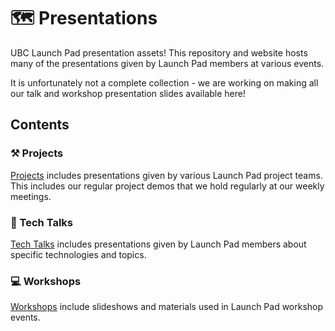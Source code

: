# 🗺 Presentations

UBC Launch Pad presentation assets! This repository and website hosts many
of the presentations given by Launch Pad members at various events.

It is unfortunately not a complete collection - we are working on making all our
talk and workshop presentation slides available here!

## Contents

### ⚒ Projects

[Projects](projects/) includes presentations given by various Launch Pad project
teams. This includes our regular project demos that we hold regularly at our
weekly meetings.

### 💬 Tech Talks

[Tech Talks](tech-talks/) includes presentations given by Launch Pad members
about specific technologies and topics.

### 💻 Workshops

[Workshops](workshops/) include slideshows and materials used in Launch Pad 
workshop events.
